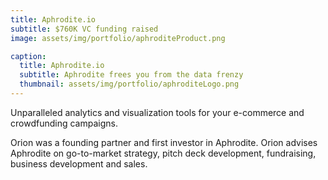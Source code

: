 ```yaml
---
title: Aphrodite.io
subtitle: $760K VC funding raised
image: assets/img/portfolio/aphroditeProduct.png

caption:
  title: Aphrodite.io
  subtitle: Aphrodite frees you from the data frenzy
  thumbnail: assets/img/portfolio/aphroditeLogo.png
---
```

Unparalleled analytics and visualization tools for your e-commerce and crowdfunding campaigns.

Orion was a founding partner and first investor in Aphrodite. Orion advises Aphrodite on go-to-market strategy, pitch deck development, fundraising, business development and sales.
